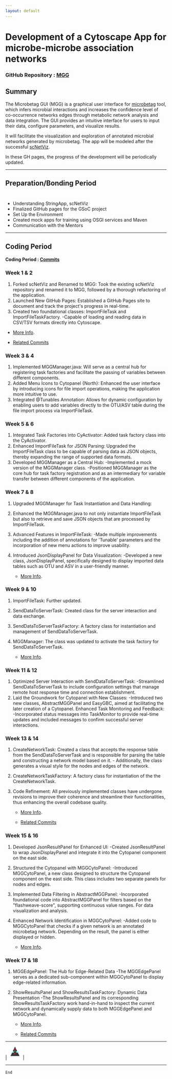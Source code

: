 ```yaml
---
layout: default
---
```


# Development of a Cytoscape App for microbe-microbe association networks                                                           

### GitHub Repository : [MGG](https://github.com/ermismd/MGG/tree/MGG)

## Summary

The Microbetag GUI (MGG) is a graphical user interface for [microbetag](https://github.com/hariszaf/microbetag) tool, which infers microbial interactions and increases the confidence level of co-occurrence networks edges through metabolic network analysis and data integration. The GUI provides an intuitive interface for users to input their data, configure parameters, and visualize results.

It will facilitate the visualization and exploration of annotated microbial networks generated by microbetag. The app will be modeled after the successful [scNetViz](https://github.com/RBVI/scNetViz).

In these GH pages, the progress of the development will be periodically updated.


 * * *
 
 
 
## Preparation/Bonding Period<br><br>

* Understanding StringApp, scNetViz
* Finalized GitHub pages for the GSoC project
* Set Up the Environment
* Created mock apps for training using OSGI services and Maven
* Communication with the Mentors


* * *


## Coding Period

#### Coding Period : [Commits](https://github.com/RBVI/scNetViz/compare/master...ermismd:MGG:MGG)

### Week 1 & 2

1. Forked scNetViz and Renamed to MGG: Took the existing scNetViz repository and renamed it to MGG, followed by a thorough refactoring of the application.
2. Launched New GitHub Pages: Established a GitHub Pages site to document and track the project's progress in real-time.
3. Created two foundational classes: ImportFileTask and ImportFileTaskFactory.
                         -Capable of loading and reading data in CSV/TSV formats directly into Cytoscape.
   
  - [More Info](./another-page.html).

  - [Related Commits](https://github.com/RBVI/scNetViz/commit/db42c09453aa27b292f00e7c54070fe8d5332d59)

### Week 3 & 4

1. Implemented MGGManager.java: Will serve as a central hub for registering task factories and facilitate the passing of variables between different components.
2. Added Menu Icons to Cytopanel {North}: Enhanced the user interface by introducing icons for file import operations, making the application more intuitive to use.
3. Integrated @Tunables Annotation: Allows for dynamic configuration by enabling users to add variables directly to the OTU/ASV table during the file import process via ImportFileTask.

### Week 5 & 6

1. Integrated Task Factories into CyActivator: Added task factory class into the CyActivator.
2. Enhanced ImportFileTask for JSON Parsing: Upgraded the ImportFileTask class to be capable of parsing data as JSON objects, thereby expanding the range of supported data formats.
3. Developed MGGManager as a Central Hub:
          -Implemented a mock version of the MGGManager class.
          -Positioned MGGManager as the core hub for task factory registration and as an intermediary for variable transfer between different components of the application.
   
### Week 7 & 8

1. Upgraded MGGManager for Task Instantiation and Data Handling:
2. Enhanced the MGGManager.java to not only instantiate ImportFileTask but also to retrieve and save JSON objects that are processed by ImportFileTask.
3. Advanced Features in ImportFileTask:
          -Made multiple improvements including the addition of annotations for 'Tunable' parameters and the incorporation of new menu actions to improve usability.
4. Introduced JsonDisplayPanel for Data Visualization:
          -Developed a new class, JsonDisplayPanel, specifically designed to display imported data tables such as OTU and ASV in a user-friendly manner.
   
    - [More Info](./anotherpage2.html).

### Week 9 & 10

1. ImportFileTask: Further updated.
2. SendDataToServerTask: Created  class for the server interaction and data exchange.
3. SendDataToServerTaskFactory: A factory class  for  instantiation and management of SendDataToServerTask.
4. MGGManager: The class was updated to activate the task factory for SendDataToServerTask.
   
    - [More Info](./anotherpage3.html).

### Week 11 & 12

1. Optimized Server Interaction with SendDataToServerTask:
               -Streamlined SendDataToServerTask to include configuration settings that manage remote host response time and connection establishment.
2. Laid the Groundwork for Cytopanel with New Classes:
               -Introduced two new classes, AbstractMGGPanel and EasyGBC, aimed at facilitating the later creation of a Cytopanel.
Enhanced Task Monitoring and Feedback:
               -Incorporated status messages into TaskMonitor to provide real-time updates and included messages to confirm successful server interactions.

### Week 13 & 14

1. CreateNetworkTask: Created a class that accepts the response table from the SendDataToServerTask and is responsible for parsing the table and constructing a network model based on it.
                      - Additionally, the class generates a visual style for the nodes and edges of the network.    
2. CreateNetworkTaskFactory: A factory class for instantiation of the the CreateNetworkTask.
3. Code Refinement: All previously implemented classes have undergone revisions to improve their coherence and streamline their functionalities, thus enhancing the overall codebase quality.


     - [More Info](./anotherpage4.html).

     - [Related Commits](https://github.com/RBVI/scNetViz/commit/1e06678e46d6dedec223a5714d533d5770ba5ab8#diff-9491bb1e545b78a6eda3250e035a553530373b639abf4da66afefe5def3c25d9L15)


### Week 15 & 16

1. Developed JsonResultPanel for Enhanced UI:
                    -Created JsonResultPanel to wrap JsonDisplayPanel and integrate it into the Cytopanel component on the east side. 
2. Structured the Cytopanel with MGGCytoPanel:
                    -Introduced MGGCytoPanel, a new class designed to structure the Cytopanel component on the east side. This class includes two separate panels for nodes and edges.
3. Implemented Data Filtering in AbstractMGGPanel:
                    -Incorporated foundational code into AbstractMGGPanel for filters based on the "flashweave-score", supporting continuous value ranges. For data visualization and analysis.
4. Enhanced Network Identification in MGGCytoPanel:
                    -Added code to MGGCytoPanel that checks if a given network is an annotated microbetag network. Depending on the result, the panel is either displayed or hidden.

     - [More Info](./anotherpage5.html).

### Week 17 & 18

1. MGGEdgePanel: The Hub for Edge-Related Data
                  -The MGGEdgePanel serves as a dedicated sub-component within MGGCytoPanel to display edge-related information.  
2. ShowResultsPanel and ShowResultsTaskFactory: Dynamic Data Presentation
                   -The ShowResultsPanel and its corresponding ShowResultsTaskFactory work hand-in-hand to inspect the current network and dynamically supply data to both MGGEdgePanel and MGGCytoPanel. 


      - [More Info](./anotherpage6.html).

      - [Related Commits](https://github.com/RBVI/scNetViz/commit/2fd07e680db477e9c6fc8d7348ee29aeb6937e48)

   
* * *

|<img src="assets/img/triangle.png" width="50">|

* * *


```
End
```
